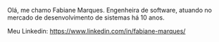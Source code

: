 Olá, me chamo Fabiane Marques. Engenheira de software, atuando no mercado de desenvolvimento de sistemas há 10 anos.

Meu Linkedin: https://www.linkedin.com/in/fabiane-marques/
